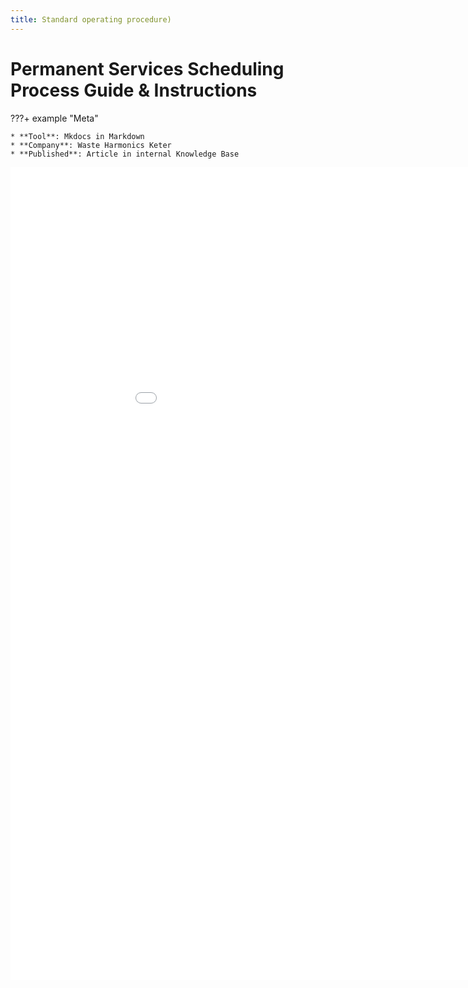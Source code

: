 ```yaml
---
title: Standard operating procedure)
---
```


# Permanent Services Scheduling Process Guide & Instructions

???+ example "Meta"

    * **Tool**: Mkdocs in Markdown
    * **Company**: Waste Harmonics Keter
    * **Published**: Article in internal Knowledge Base

<embed class="pdf" 
               src=
"../../assets\pdfs\sop.pdf"
            width="1000" height="1300" markdown>
